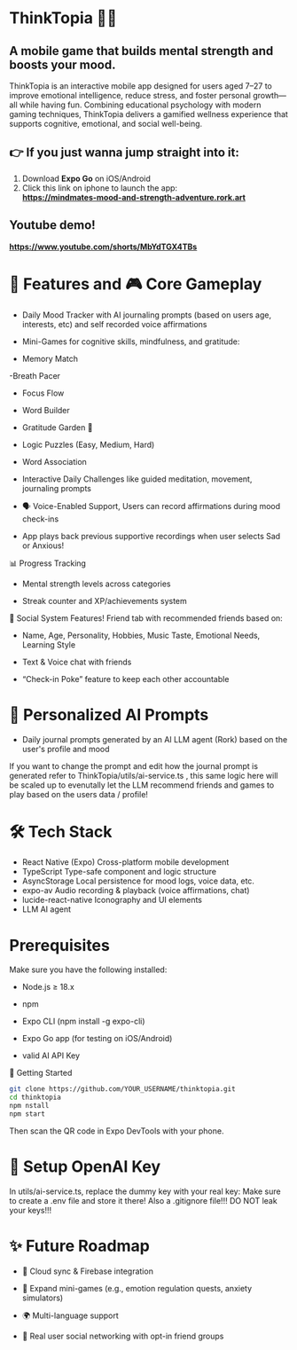 # ThinkTopia 🌱🧠
## A mobile game that builds mental strength and boosts your mood.

ThinkTopia is an interactive mobile app designed for users aged 7–27 to improve emotional intelligence, reduce stress, and foster personal growth—all while having fun. Combining educational psychology with modern gaming techniques, ThinkTopia delivers a gamified wellness experience that supports cognitive, emotional, and social well-being.

## 👉 If you just wanna jump straight into it:
1. Download **Expo Go** on iOS/Android
2. Click this link on iphone to launch the app:  
   **https://mindmates-mood-and-strength-adventure.rork.art**
## Youtube demo! 
**https://www.youtube.com/shorts/MbYdTGX4TBs**

# 🧠 Features and 🎮 Core Gameplay
- Daily Mood Tracker with AI journaling prompts (based on users age, interests, etc) and self recorded voice affirmations

- Mini-Games for cognitive skills, mindfulness, and gratitude:

- Memory Match

 -Breath Pacer

- Focus Flow

- Word Builder

- Gratitude Garden 🌸

- Logic Puzzles (Easy, Medium, Hard)

- Word Association

- Interactive Daily Challenges like guided meditation, movement, journaling prompts

- 🗣️ Voice-Enabled Support, Users can record affirmations during mood check-ins

- App plays back previous supportive recordings when user selects Sad or Anxious!

📊 Progress Tracking

- Mental strength levels across categories

- Streak counter and XP/achievements system

👥 Social System Features! Friend tab with recommended friends based on:

- Name, Age, Personality, Hobbies, Music Taste, Emotional Needs, Learning Style

- Text & Voice chat with friends

- “Check-in Poke” feature to keep each other accountable

# 💬 Personalized AI Prompts

- Daily journal prompts generated by an AI LLM agent (Rork) based on the user's profile and mood

If you want to change the prompt and edit how the journal prompt is generated refer to ThinkTopia/utils/ai-service.ts , this same logic here will be scaled up to evenutally let the LLM recommend friends and games to play based on the users data / profile! 

# 🛠️ Tech Stack

- React Native (Expo)    Cross-platform mobile development
- TypeScript    Type-safe component and logic structure
- AsyncStorage    Local persistence for mood logs, voice data, etc.
- expo-av    Audio recording & playback (voice affirmations, chat)
- lucide-react-native    Iconography and UI elements
- LLM AI agent
 
# Prerequisites
Make sure you have the following installed:

- Node.js ≥ 18.x

- npm 

- Expo CLI (npm install -g expo-cli)

- Expo Go app (for testing on iOS/Android)

- valid AI API Key

🚀 Getting Started
```bash
git clone https://github.com/YOUR_USERNAME/thinktopia.git
cd thinktopia
npm nstall     
npm start
```
Then scan the QR code in Expo DevTools with your phone.

# 🔑 Setup OpenAI Key
In utils/ai-service.ts, replace the dummy key with your real key:
Make sure to create a .env file and store it there! 
Also a .gitignore file!!! DO NOT leak your keys!!!

# ✨ Future Roadmap
- 🔄 Cloud sync & Firebase integration

- 🧩 Expand mini-games (e.g., emotion regulation quests, anxiety simulators)

- 🌍 Multi-language support

- 🤝 Real user social networking with opt-in friend groups
